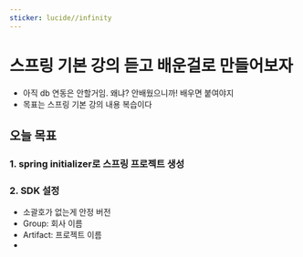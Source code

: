 ```yaml
---
sticker: lucide//infinity
---
```

# 스프링 기본 강의 듣고 배운걸로 만들어보자
- 아직 db 연동은 안할거임. 왜냐? 안배웠으니까! 배우면 붙여야지
- 목표는 스프링 기본 강의 내용 복습이다

## 오늘 목표 
### 1. spring initializer로 스프링 프로젝트 생성
### 2. SDK 설정

- 소괄호가 없는게 안정 버전
- Group: 회사 이름
- Artifact: 프로젝트 이름
- 
